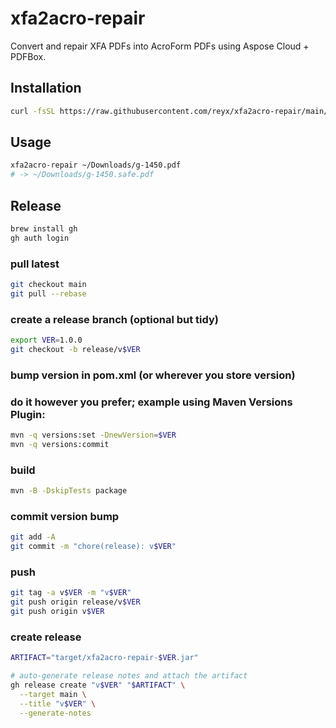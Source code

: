 # xfa2acro-repair

Convert and repair XFA PDFs into AcroForm PDFs using Aspose Cloud + PDFBox.

## Installation

```bash
curl -fsSL https://raw.githubusercontent.com/reyx/xfa2acro-repair/main/install.sh | bash
```

## Usage

```bash
xfa2acro-repair ~/Downloads/g-1450.pdf
# -> ~/Downloads/g-1450.safe.pdf
```

## Release

```bash
brew install gh
gh auth login
```

### pull latest

```bash
git checkout main
git pull --rebase
```

### create a release branch (optional but tidy)

```bash
export VER=1.0.0
git checkout -b release/v$VER
```

### bump version in pom.xml (or wherever you store version)

### do it however you prefer; example using Maven Versions Plugin:

```bash
mvn -q versions:set -DnewVersion=$VER
mvn -q versions:commit
```

### build

```bash
mvn -B -DskipTests package
```

### commit version bump

```bash
git add -A
git commit -m "chore(release): v$VER"
```

### push

```bash
git tag -a v$VER -m "v$VER"
git push origin release/v$VER
git push origin v$VER
```

### create release

```bash
ARTIFACT="target/xfa2acro-repair-$VER.jar"

# auto-generate release notes and attach the artifact
gh release create "v$VER" "$ARTIFACT" \
  --target main \
  --title "v$VER" \
  --generate-notes
```
